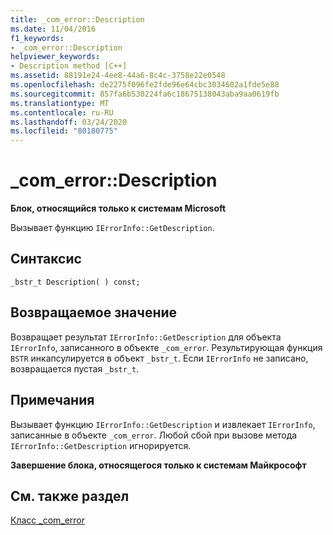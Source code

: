 ```yaml
---
title: _com_error::Description
ms.date: 11/04/2016
f1_keywords:
- _com_error::Description
helpviewer_keywords:
- Description method [C++]
ms.assetid: 88191e24-4ee8-44a6-8c4c-3758e22e0548
ms.openlocfilehash: de2275f096fe2fde96e64cbc3034602a1fde5e88
ms.sourcegitcommit: 857fa6b530224fa6c18675138043aba9aa0619fb
ms.translationtype: MT
ms.contentlocale: ru-RU
ms.lasthandoff: 03/24/2020
ms.locfileid: "80180775"
---
```

# <a name="_com_errordescription"></a>_com_error::Description

**Блок, относящийся только к системам Microsoft**

Вызывает функцию `IErrorInfo::GetDescription`.

## <a name="syntax"></a>Синтаксис

```
_bstr_t Description( ) const;
```

## <a name="return-value"></a>Возвращаемое значение

Возвращает результат `IErrorInfo::GetDescription` для объекта `IErrorInfo`, записанного в объекте `_com_error`. Результирующая функция `BSTR` инкапсулируется в объект `_bstr_t`. Если `IErrorInfo` не записано, возвращается пустая `_bstr_t`.

## <a name="remarks"></a>Примечания

Вызывает функцию `IErrorInfo::GetDescription` и извлекает `IErrorInfo`, записанные в объекте `_com_error`. Любой сбой при вызове метода `IErrorInfo::GetDescription` игнорируется.

**Завершение блока, относящегося только к системам Майкрософт**

## <a name="see-also"></a>См. также раздел

[Класс _com_error](../cpp/com-error-class.md)
